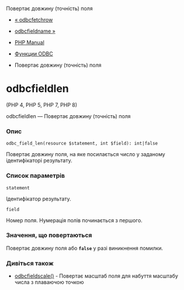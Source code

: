 Повертає довжину (точність) поля

-   [« odbcfetchrow](function.odbc-fetch-row.html)
    
-   [odbcfieldname »](function.odbc-field-name.html)
    
-   [PHP Manual](index.html)
    
-   [Функции ODBC](ref.uodbc.html)
    
-   Повертає довжину (точність) поля
    

# odbcfieldlen

(PHP 4, PHP 5, PHP 7, PHP 8)

odbcfieldlen — Повертає довжину (точність) поля

### Опис

```methodsynopsis
odbc_field_len(resource $statement, int $field): int|false
```

Повертає довжину поля, на яке посилається число у заданому ідентифікаторі результату.

### Список параметрів

`statement`

Ідентифікатор результату.

`field`

Номер поля. Нумерація полів починається з першого.

### Значення, що повертаються

Повертає довжину поля або **`false`** у разі виникнення помилки.

### Дивіться також

-   [odbcfieldscale()](function.odbc-field-scale.html) - Повертає масштаб поля для набуття масштабу числа з плаваючою точкою